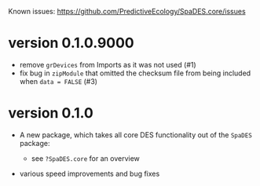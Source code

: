 Known issues: https://github.com/PredictiveEcology/SpaDES.core/issues

version 0.1.0.9000
==================

* remove `grDevices` from Imports as it was not used (#1)
* fix bug in `zipModule` that omitted the checksum file from being included when `data = FALSE` (#3)

version 0.1.0
=============

* A new package, which takes all core DES functionality out of the `SpaDES` package:

    - see `?SpaDES.core` for an overview

* various speed improvements and bug fixes
